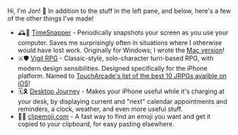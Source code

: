 Hi, I'm Jon! 👋 In addition to the stuff in the left pane, and below, here's a few of the other things I've made!

- 🕰🎥 [TimeSnapper](https://timesnapper.com) - Periodically snapshots your screen as you use your computer. Saves me surprisingly often in situations where I otherwise would have lost work. Originally for Windows; I wrote the [Mac version](https://apps.apple.com/us/app/timesnapper/id1456327684)!
- ⚔🛡 [Vigil RPG](https://aggromagnetgames.com/vigil-rpg/) - Classic-style, solo-character turn-based RPG, with modern design sensibilities. Designed specifically for the iPhone platform. Named to [TouchArcade's list of the best 10 JRPGs availble on iOS](https://toucharcade.com/2018/01/18/the-best-jrpgs-for-iphone/)!
- 🗓🎗 [Desktop Journey](https://aggromagnetgames.com/desktop-journey/) - Makes your iPhone useful while it's charging at your desk, by displaying current and "next" calendar appointments and reminders, a clock, weather, and even more useful stuff.
- 📎😁 [clipemoji.com](https://clipemoji.com/) - A fast way to find an emoji you want and get it copied to your clipboard, for easy pasting elsewhere.
